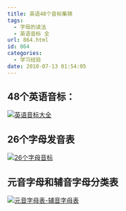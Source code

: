 ```yaml
---
title: 英语48个音标集锦
tags:
  - 字母的读法
  - 英语音标 全
url: 864.html
id: 864
categories:
  - 学习经验
date: 2010-07-13 01:54:05
---
```


**48个英语音标：**
------------

[![英语音标大全](https://res.cloudinary.com/lhybaobei/image/upload/v1563853384/%E8%8B%B1%E8%AF%AD%E9%9F%B3%E6%A0%87_1_aijund.jpg "英语音标——1")](https://res.cloudinary.com/lhybaobei/image/upload/v1563853384/%E8%8B%B1%E8%AF%AD%E9%9F%B3%E6%A0%87_1_aijund.jpg)

**26个字母发音表**
------------

[![26个字母音标](https://res.cloudinary.com/lhybaobei/image/upload/v1563853382/26%E4%B8%AA%E5%AD%97%E6%AF%8D%E9%9F%B3%E6%A0%87_tykoxj.jpg "26个字母音标")](https://res.cloudinary.com/lhybaobei/image/upload/v1563853382/26%E4%B8%AA%E5%AD%97%E6%AF%8D%E9%9F%B3%E6%A0%87_tykoxj.jpg)

**元音字母和辅音字母分类表**
----------------

[![](https://res.cloudinary.com/lhybaobei/image/upload/v1563853380/%E5%85%83%E9%9F%B3%E5%AD%97%E6%AF%8D%E8%A1%A8-%E8%BE%85%E9%9F%B3%E5%AD%97%E6%AF%8D%E8%A1%A8_wyhnx6.jpg "元音字母表-辅音字母表")](https://res.cloudinary.com/lhybaobei/image/upload/v1563853380/%E5%85%83%E9%9F%B3%E5%AD%97%E6%AF%8D%E8%A1%A8-%E8%BE%85%E9%9F%B3%E5%AD%97%E6%AF%8D%E8%A1%A8_wyhnx6.jpg)